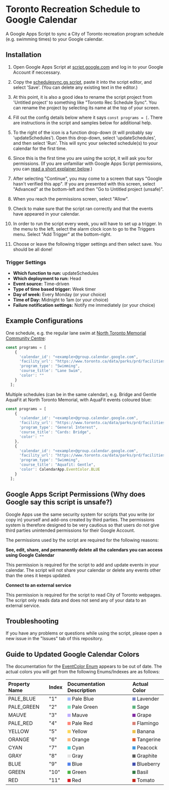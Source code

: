 # Toronto Recreation Schedule to Google Calendar

 A Google Apps Script to sync a City of Toronto recreation program schedule (e.g. swimming times) to your Google calendar.

 ## Installation

1. Open Google Apps Script at [script.google.com](https://script.google.com) and log in to your Google Account if neccessary.

2. Copy the [schedulesync.gs script](https://github.com/tallcoleman/tor-rec-sched-to-cal/blob/main/schedulesync.gs), paste it into the script editor, and select 'Save'. (You can delete any existing text in the editor.)

3. At this point, it is also a good idea to rename the script project from 'Untitled project' to something like "Toronto Rec Schedule Sync". You can rename the project by selecting its name at the top of your screen.

4. Fill out the config details below where it says `const programs = [`. There are instructions in the script and samples below for additional help.

5. To the right of the icon is a function drop-down (it will probably say 'updateSchedules'). Open this drop-down, select 'updateSchedules', and then select 'Run'. This will sync your selected schedule(s) to your calendar for the first time.

6. Since this is the first time you are using the script, it will ask you for permissions. (If you are unfamiliar with Google Apps Script permissions, you can [read a short explainer below](#google-apps-script-permissions-why-does-google-say-this-script-is-unsafe).)

7. After selecting "Continue", you may come to a screen that says "Google hasn't verified this app". If you are presented with this screen, select "Advanced" at the bottom-left and then "Go to Untitled project (unsafe)".

8. When you reach the permissions screen, select "Allow".

9.  Check to make sure that the script ran correctly and that the events have appeared in your calendar.

10. In order to run the script every week, you will have to set up a trigger. In the menu to the left, select the alarm clock icon to go to the Triggers menu. Select "Add Trigger" at the bottom-right.

11. Choose or leave the following trigger settings and then select save. You should be all done!

### Trigger Settings

* **Which function to run:** updateSchedules
* **Which deployment to run:** Head
* **Event source:** Time-driven
* **Type of time based trigger:** Week timer
* **Day of week:** Every Monday (or your choice)
* **Time of Day:** Midnight to 1am (or your choice)
* **Failure notification settings:** Notify me immediately (or your choice)

## Example Configurations

One schedule, e.g. the regular lane swim at [North Toronto Memorial Community Centre](https://www.toronto.ca/data/parks/prd/facilities/complex/189/index.html):

```js
const programs = [
    {
      'calendar_id': "<example>@group.calendar.google.com",
      'facility_url': "https://www.toronto.ca/data/parks/prd/facilities/complex/189/index.html",
      'program_type': "Swimming",
      'course_title': "Lane Swim",
      'color': ""
    }
  ];
```

Multiple schedules (can be in the same calendar), e.g. Bridge and Gentle AquaFit at North Toronto Memorial, with AquaFit events coloured blue:

```js
const programs = [
    {
      'calendar_id': "<example>@group.calendar.google.com",
      'facility_url': "https://www.toronto.ca/data/parks/prd/facilities/complex/189/index.html",
      'program_type': "General Interest",
      'course_title': "Cards: Bridge",
      'color': ""
    },
    {
      'calendar_id': "<example>@group.calendar.google.com",
      'facility_url': "https://www.toronto.ca/data/parks/prd/facilities/complex/189/index.html",
      'program_type': "Swimming",
      'course_title': "Aquafit: Gentle",
      'color': CalendarApp.EventColor.BLUE
    }
  ];
```

## Google Apps Script Permissions (Why does Google say this script is unsafe?)
Google Apps use the same security system for scripts that you write (or copy in) yourself and add-ons created by third parties. The permissions system is therefore designed to be very cautious so that users do not give third parties unintended permissions for their Google Account.

The permissions used by the script are required for the following reasons:

**See, edit, share, and permanently delete all the calendars you can access using Google Calendar**

This permission is required for the script to add and update events in your calendar. The script will not share your calendar or delete any events other than the ones it keeps updated.

**Connect to an external service**

This permission is required for the script to read City of Toronto webpages. The script only reads data and does not send any of your data to an external service.


## Troubleshooting

If you have any problems or questions while using the script, please open a new issue in the "Issues" tab of this repository.

## Guide to Updated Google Calendar Colors

The documentation for the [EventColor Enum](https://developers.google.com/apps-script/reference/calendar/event-color) appears to be out of date. The actual colors you will get from the following Enums/Indexes are as follows:

| Property Name | Index | Documentation Description                                                                                   | Actual Color                                                                                               |
| :------------ | :---- | :---------------------------------------------------------------------------------------------------------- | :--------------------------------------------------------------------------------------------------------- |
| PALE_BLUE     | "1"   | <div style="background-color: #A4BDFC; display: inline-block; height: 10px; width: 10px;"></div> Pale Blue  | <div style="background-color: #7B86C6; display: inline-block; height: 10px; width: 10px;"></div> Lavender  |
| PALE_GREEN    | "2"   | <div style="background-color: #7AE7BF; display: inline-block; height: 10px; width: 10px;"></div> Pale Green | <div style="background-color: #5DB47E; display: inline-block; height: 10px; width: 10px;"></div> Sage      |
| MAUVE         | "3"   | <div style="background-color: #BDADFF; display: inline-block; height: 10px; width: 10px;"></div> Mauve      | <div style="background-color: #832DA4; display: inline-block; height: 10px; width: 10px;"></div> Grape     |
| PALE_RED      | "4"   | <div style="background-color: #FF887C; display: inline-block; height: 10px; width: 10px;"></div> Pale Red   | <div style="background-color: #D88177; display: inline-block; height: 10px; width: 10px;"></div> Flamingo  |
| YELLOW        | "5"   | <div style="background-color: #FBD75B; display: inline-block; height: 10px; width: 10px;"></div> Yellow     | <div style="background-color: #EDC14B; display: inline-block; height: 10px; width: 10px;"></div> Banana    |
| ORANGE        | "6"   | <div style="background-color: #FFB878; display: inline-block; height: 10px; width: 10px;"></div> Orange     | <div style="background-color: #E25D33; display: inline-block; height: 10px; width: 10px;"></div> Tangerine |
| CYAN          | "7"   | <div style="background-color: #46D6DB; display: inline-block; height: 10px; width: 10px;"></div> Cyan       | <div style="background-color: #4599DF; display: inline-block; height: 10px; width: 10px;"></div> Peacock   |
| GRAY          | "8"   | <div style="background-color: #E1E1E1; display: inline-block; height: 10px; width: 10px;"></div> Gray       | <div style="background-color: #616161; display: inline-block; height: 10px; width: 10px;"></div> Graphite  |
| BLUE          | "9"   | <div style="background-color: #5484ED; display: inline-block; height: 10px; width: 10px;"></div> Blue       | <div style="background-color: #4350AF; display: inline-block; height: 10px; width: 10px;"></div> Blueberry |
| GREEN         | "10"  | <div style="background-color: #51B749; display: inline-block; height: 10px; width: 10px;"></div> Green      | <div style="background-color: #397E49; display: inline-block; height: 10px; width: 10px;"></div> Basil     |
| RED           | "11"  | <div style="background-color: #DC2127; display: inline-block; height: 10px; width: 10px;"></div> Red        | <div style="background-color: #C3291C; display: inline-block; height: 10px; width: 10px;"></div> Tomato    |
